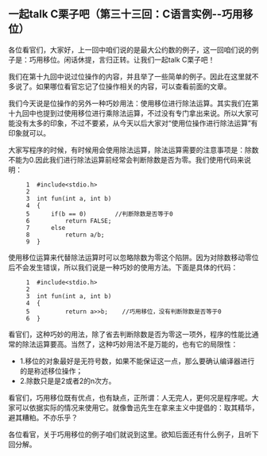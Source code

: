 ## 一起talk C栗子吧（第三十三回：C语言实例--巧用移位）

各位看官们，大家好，上一回中咱们说的是最大公约数的例子，这一回咱们说的例子是：巧用移位。闲话休提，言归正转。让我们一起talk C栗子吧！ 

我们在第十九回中说过位操作的内容，并且举了一些简单的例子。因此在这里就不多说了。如果哪位看官忘记了位操作相关的内容，可以查看前面的文章。

我们今天说是位操作的另外一种巧妙用法：使用移位进行除法运算。其实我们在第十九回中也提到过使用移位进行乘除法运算，不过没有专门拿出来说。所以大家可能没有太多的印象，不过不要紧，从今天以后大家对“使用位操作进行除法运算”有印象就可以。

大家写程序的时候，有时候用会使用除法运算，除法运算需要的注意事项是：除数不能为0.因此我们进行除法运算前经常会判断除数是否为零。我们使用代码来说明：

```
     1	#include<stdio.h>
     2	
     3	int fun(int a, int b)
     4	{
     5		if(b == 0)        //判断除数是否等于0
     6			return FALSE;
     7		else
     8			return a/b;
     9	}
```
使用移位运算来代替除法运算时可以忽略除数为零这个陷阱。因为对除数移动零位后不会发生错误，所以我们说是一种巧妙的使用方法。下面是具体的代码：

```
     1	#include<stdio.h>
     2	
     3	int fun(int a, int b)
     4	{
     5			return a>>b;    //巧用移位，没有判断除数是否等于0
     6	}
```

看官们，这种巧妙的用法，除了省去判断除数是否为零这一项外，程序的性能比通常的除法运算要高。当然了，这种巧妙用法不是万能的，也有它的局限性：
- 1.移位的对象最好是无符号数，如果不能保证这一点，那么要确认编译器进行的是称述移位操作；
- 2.除数只是是2或者2的n次方。

看官们，巧用移位既有优点，也有缺点，正所谓：人无完人，更何况是程序呢。大家可以依据实际的情况来使用它。就像鲁迅先生在拿来主义中提倡的：取其精华，避其糟粕。不亦乐乎？

各位看官，关于巧用移位的例子咱们就说到这里。欲知后面还有什么例子，且听下回分解。
